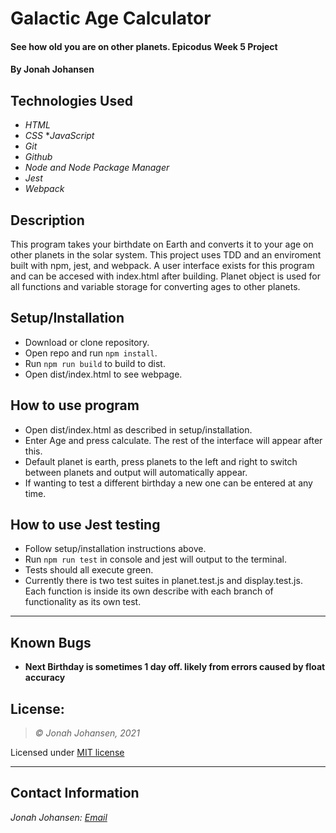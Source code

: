 # Galactic Age Calculator

#### See how old you are on other planets. Epicodus Week 5 Project

#### By Jonah Johansen

## Technologies Used
* _HTML_
* _CSS_
*_JavaScript_
* _Git_
* _Github_
* _Node and Node Package Manager_
* _Jest_
* _Webpack_

## Description

This program takes your birthdate on Earth and converts it to your age on other planets in the solar system. This project uses TDD and an enviroment built with npm, jest, and webpack. A user interface exists for this program and can be accesed with index.html after building. Planet object is used for all functions and variable storage for converting ages to other planets.

## Setup/Installation
* Download or clone repository.
* Open repo and run ```npm install```.
* Run ```npm run build``` to build to dist.
* Open dist/index.html to see webpage.

## How to use program
* Open dist/index.html as described in setup/installation.
* Enter Age and press calculate. The rest of the interface will appear after this.
* Default planet is earth, press planets to the left and right to switch between planets and output will automatically appear.
* If wanting to test a different birthday a new one can be entered at any time.

## How to use Jest testing
* Follow setup/installation instructions above.
* Run ```npm run test``` in console and jest will output to the terminal.
* Tests should all execute green.
* Currently there is two test suites in planet.test.js and display.test.js. Each function is inside its own describe with each branch of functionality as its own test.

* * *
## Known Bugs

* __Next Birthday is sometimes 1 day off. likely from errors caused by float accuracy__

## License:
> *&copy; Jonah Johansen, 2021*

Licensed under [MIT license](https://mit-license.org/)

* * *

## Contact Information
_Jonah Johansen: [Email](johansenjonah+git@gmail.com)_